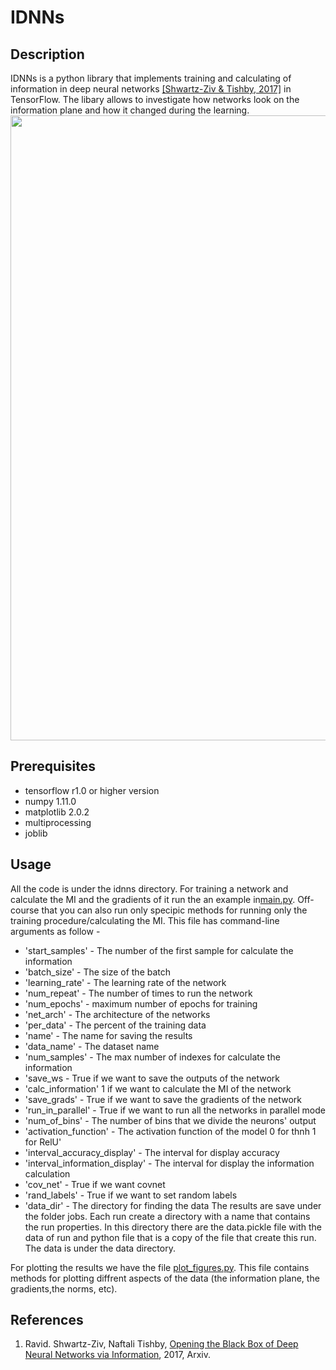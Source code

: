 # IDNNs
## Description
IDNNs is a python library that implements training and calculating of information in deep neural networks [\[Shwartz-Ziv & Tishby, 2017\]](#IDNNs) in TensorFlow. The libary allows to investigate how networks look on the information plane and how it changed during the learning.
<img src="https://ravidziv.github.io/IDNNs/compare_percent_mnist_5_AND_85_PERCENT_old.JPG" width="1000px"/>

## Prerequisites
- tensorflow r1.0 or higher version
- numpy 1.11.0
- matplotlib 2.0.2
- multiprocessing
- joblib

## Usage
All the code is under the idnns directory.
For training a network and calculate the MI and the gradients of it run the an example in[main.py](main.py).
Off-course that you can also run only specipic methods for running only the training procedure/calculating the MI.
This file has command-line arguments as follow - 
 - 'start_samples' - The number of the first sample for calculate the information
 - 'batch_size' - The size of the batch
 - 'learning_rate' - The learning rate of the network
 - 'num_repeat' - The number of times to run the network
 - 'num_epochs' - maximum number of epochs for training
 - 'net_arch' - The architecture of the networks
 - 'per_data' - The percent of the training data
 - 'name' - The name for saving the results
 - 'data_name' - The dataset name
 - 'num_samples' - The max number of indexes for calculate the information
 - 'save_ws - True if we want to save the outputs of the network
 - 'calc_information' 1 if we want to calculate the MI of the network
 - 'save_grads' - True if we want to save the gradients of the network
 - 'run_in_parallel' - True if we want to run all the networks in parallel mode
 - 'num_of_bins' - The number of bins that we divide the neurons' output
 - 'activation_function' - The activation function of the model 0 for thnh 1 for RelU'
 - 'interval_accuracy_display' - The interval for display accuracy
 - 'interval_information_display' - The interval for display the information calculation
 - 'cov_net' - True if we want covnet
 - 'rand_labels' - True if we want to set random labels
  - 'data_dir' - The directory for finding the data
The results are save under the folder jobs. Each run create a directory with a name that contains the run properties. In this directory there are the data.pickle file with the data of run and python file that is a copy of the file that create this run.
The data is under the data directory. 

For plotting the results we have the file [plot_figures.py](idnns/plot/plot_figures.py). 
This file contains methods for plotting diffrent aspects of the data (the information plane, the gradients,the norms, etc).

## References

1. <a name="IDNNs"></a> Ravid. Shwartz-Ziv, Naftali Tishby, [Opening the Black Box of Deep Neural Networks via Information](https://arxiv.org/abs/1703.00810), 2017, Arxiv.
